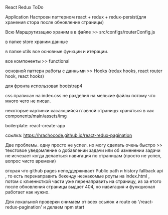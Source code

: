 React Redux ToDo

Application Настроен паттерном react + redux + redux-persist(для хранения стора после обновление страницы)

Всю Маршрутизацию храним в в файле >> src/configs/routerConfig.js

в папке store храним данные 

в папке utils все основные функции и итерации. 

все компоненты >> functional

основной паттерн работы с данными >> Hooks (redux hooks, react router hook, react hooks)

для фронта использовал bootstrap4

css праписан на index.css не разделил на мелькие файлы потому что много чего не писал.

некоторые картинки касаюшийся главной страницы храняться в как components/main/assets/img

boilerplate: react-create-app

ссылка: https://hrachocode.github.io/react-redux-pagination 

Две проблемы. 
одну просто не успел. но могу сделать очень быстро >> текстовое уведомление о добавлении задачи или об изменении задачи не исчезает когда делаеться навигация по страницам (просто не успел, вопрос чисто времени)

вторая что github pages неподдерживает Public path и history fallback api , то есть перенаправить бекенду незнакомые роуты на index.html , потом с клиеннсткой части уже перенаправить на страницу, из за етого после обновления страницы выдает 404, но навигация и функционал работает как нужно.

Для локальной проверки снимаем от всех ссылок и route ов '/react-redux-pagination' и делаем npm start 
